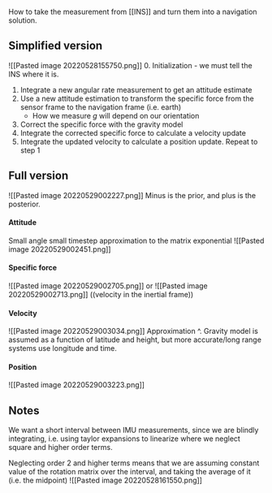 How to take the measurement from [[INS]] and turn them into a navigation solution.


## Simplified version
![[Pasted image 20220528155750.png]]
0. Initialization - we must tell the INS where it is.
1. Integrate a new angular rate measurement to get an attitude estimate
2. Use a new attitude estimation to transform the specific force from the sensor frame to the navigation frame (i.e. earth)
	* How we measure *g* will depend on our orientation
3. Correct the specific force with the gravity model
4. Integrate the corrected specific force to calculate a velocity update
5. Integrate the updated velocity to calculate a position update.
Repeat to step 1

## Full version
![[Pasted image 20220529002227.png]]
Minus is the prior, and plus is the posterior.

#### Attitude
Small angle small timestep approximation to the matrix exponential
![[Pasted image 20220529002451.png]]

#### Specific force
![[Pasted image 20220529002705.png]]
or
![[Pasted image 20220529002713.png]]
((velocity in the inertial frame))
#### Velocity
![[Pasted image 20220529003034.png]]
Approximation ^. Gravity model is assumed as a function of latitude and height, but more accurate/long range systems use longitude and time.

#### Position
![[Pasted image 20220529003223.png]]

## Notes
We want a short interval between IMU measurements, since we are blindly integrating, i.e. using taylor expansions to linearize where we neglect square and higher order terms. 

Neglecting order 2 and higher terms means that we are assuming constant value of the rotation matrix over the interval, and taking the average of it (i.e. the midpoint)
![[Pasted image 20220528161550.png]]

